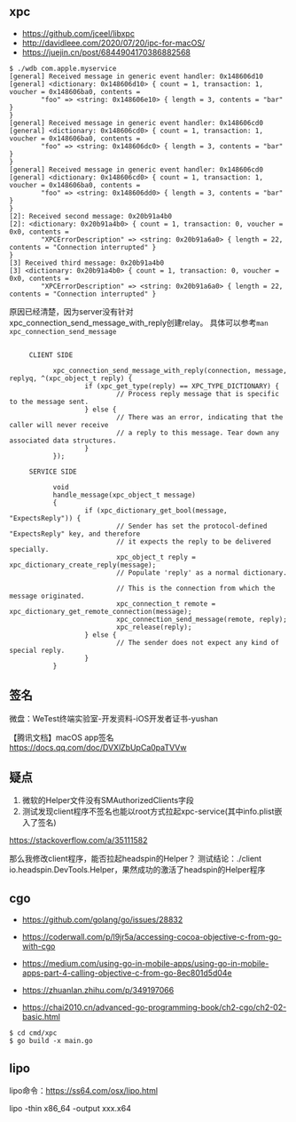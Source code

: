 ## xpc

- https://github.com/jceel/libxpc
- http://davidleee.com/2020/07/20/ipc-for-macOS/
- https://juejin.cn/post/6844904170386882568

```
$ ./wdb com.apple.myservice
[general] Received message in generic event handler: 0x148606d10
[general] <dictionary: 0x148606d10> { count = 1, transaction: 1, voucher = 0x148606ba0, contents =
        "foo" => <string: 0x148606e10> { length = 3, contents = "bar" }
}
[general] Received message in generic event handler: 0x148606cd0
[general] <dictionary: 0x148606cd0> { count = 1, transaction: 1, voucher = 0x148606ba0, contents =
        "foo" => <string: 0x148606dc0> { length = 3, contents = "bar" }
}
[general] Received message in generic event handler: 0x148606cd0
[general] <dictionary: 0x148606cd0> { count = 1, transaction: 1, voucher = 0x148606ba0, contents =
        "foo" => <string: 0x148606dd0> { length = 3, contents = "bar" }
}
[2]: Received second message: 0x20b91a4b0
[2]: <dictionary: 0x20b91a4b0> { count = 1, transaction: 0, voucher = 0x0, contents =
        "XPCErrorDescription" => <string: 0x20b91a6a0> { length = 22, contents = "Connection interrupted" }
}
[3] Received third message: 0x20b91a4b0
[3] <dictionary: 0x20b91a4b0> { count = 1, transaction: 0, voucher = 0x0, contents =
        "XPCErrorDescription" => <string: 0x20b91a6a0> { length = 22, contents = "Connection interrupted" }
```

原因已经清楚，因为server没有针对xpc_connection_send_message_with_reply创建relay。
具体可以参考`man xpc_connection_send_message`

```

     CLIENT SIDE

           xpc_connection_send_message_with_reply(connection, message, replyq, ^(xpc_object_t reply) {
                   if (xpc_get_type(reply) == XPC_TYPE_DICTIONARY) {
                           // Process reply message that is specific to the message sent.
                   } else {
                           // There was an error, indicating that the caller will never receive
                           // a reply to this message. Tear down any associated data structures.
                   }
           });

     SERVICE SIDE

           void
           handle_message(xpc_object_t message)
           {
                   if (xpc_dictionary_get_bool(message, "ExpectsReply")) {
                           // Sender has set the protocol-defined "ExpectsReply" key, and therefore
                           // it expects the reply to be delivered specially.
                           xpc_object_t reply = xpc_dictionary_create_reply(message);
                           // Populate 'reply' as a normal dictionary.

                           // This is the connection from which the message originated.
                           xpc_connection_t remote = xpc_dictionary_get_remote_connection(message);
                           xpc_connection_send_message(remote, reply);
                           xpc_release(reply);
                   } else {
                           // The sender does not expect any kind of special reply.
                   }
           }
```

## 签名

微盘：WeTest终端实验室-开发资料-iOS开发者证书-yushan

【腾讯文档】macOS app签名
https://docs.qq.com/doc/DVXlZbUpCa0paTVVw

## 疑点

1. 微软的Helper文件没有SMAuthorizedClients字段
2. 测试发现client程序不签名也能以root方式拉起xpc-service(其中info.plist嵌入了签名)

https://stackoverflow.com/a/35111582

那么我修改client程序，能否拉起headspin的Helper？
测试结论：./client io.headspin.DevTools.Helper，果然成功的激活了headspin的Helper程序

## cgo

- https://github.com/golang/go/issues/28832
- https://coderwall.com/p/l9jr5a/accessing-cocoa-objective-c-from-go-with-cgo
- https://medium.com/using-go-in-mobile-apps/using-go-in-mobile-apps-part-4-calling-objective-c-from-go-8ec801d5d04e

- https://zhuanlan.zhihu.com/p/349197066
- https://chai2010.cn/advanced-go-programming-book/ch2-cgo/ch2-02-basic.html

```
$ cd cmd/xpc
$ go build -x main.go
```

## lipo

lipo命令：https://ss64.com/osx/lipo.html

lipo <fat-binary> -thin x86_64 -output xxx.x64
